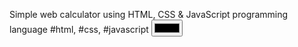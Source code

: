 Simple web calculator using HTML, CSS &amp; JavaScript programming language #html, #css, #javascript
<input type="color"/>
